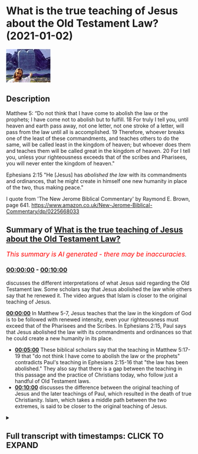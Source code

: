 # What is the true teaching of Jesus about the Old Testament Law? (2021-01-02)

![alt What is the true teaching of Jesus about the Old Testament Law?](yhJ_0dVmAEc.jpg "What is the true teaching of Jesus about the Old Testament Law?")

## Description

Matthew 5: 
“Do not think that I have come to abolish the law or the prophets; I have come not to abolish but to fulfill. 18 For truly I tell you, until heaven and earth pass away, not one letter, not one stroke of a letter, will pass from the law until all is accomplished. 19 Therefore, whoever breaks one of the least of these commandments, and teaches others to do the same, will be called least in the kingdom of heaven; but whoever does them and teaches them will be called great in the kingdom of heaven. 20 For I tell you, unless your righteousness exceeds that of the scribes and Pharisees, you will never enter the kingdom of heaven."

Ephesians 2:15
"He [Jesus] has *abolished the law* with its commandments and ordinances, that he might create in himself one new humanity in place of the two, thus making peace."

I quote from 'The New Jerome Biblical Commentary' by Raymond E. Brown, page 641. https://www.amazon.co.uk/New-Jerome-Biblical-Commentary/dp/0225668033

## Summary of [What is the true teaching of Jesus about the Old Testament Law?](https://www.youtube.com/watch?v=yhJ_0dVmAEc)


*<span style="color:red; font-size:125%">This summary is AI generated - there may be inaccuracies</span>. [](/)*

### [00:00:00](https://www.youtube.com/watch?v=yhJ_0dVmAEc&t=0) - [00:10:00](https://www.youtube.com/watch?v=yhJ_0dVmAEc&t=600)

 discusses the different interpretations of what Jesus said regarding the Old Testament law. Some scholars say that Jesus abolished the law while others say that he renewed it. The video argues that Islam is closer to the original teaching of Jesus.

**[00:00:00](https://www.youtube.com/watch?v=yhJ_0dVmAEc&t=0)** In Matthew 5-7, Jesus teaches that the law in the kingdom of God is to be followed with renewed intensity, even your righteousness must exceed that of the Pharisees and the Scribes. In Ephesians 2:15, Paul says that Jesus abolished the law with its commandments and ordinances so that he could create a new humanity in its place.
* **[00:05:00](https://www.youtube.com/watch?v=yhJ_0dVmAEc&t=300)** These biblical scholars say that the teaching in Matthew 5:17-19 that "do not think I have come to abolish the law or the prophets" contradicts Paul's teaching in Ephesians 2:15-16 that "the law has been abolished." They also say that there is a gap between the teaching in this passage and the practice of Christians today, who follow just a handful of Old Testament laws.
* **[00:10:00](https://www.youtube.com/watch?v=yhJ_0dVmAEc&t=600)** discusses the difference between the original teaching of Jesus and the later teachings of Paul, which resulted in the death of true Christianity. Islam, which takes a middle path between the two extremes, is said to be closer to the original teaching of Jesus.

<details><summary><h2>Full transcript with timestamps: CLICK TO EXPAND</h2></summary>

[0:00:01](https://youtu.be/yhJ_0dVmAEc?t=1) hello and in this episode i want to ask  
[0:00:04](https://youtu.be/yhJ_0dVmAEc?t=4) what is the true teaching of jesus  
[0:00:07](https://youtu.be/yhJ_0dVmAEc?t=7) about the law the jewish lord this  
[0:00:10](https://youtu.be/yhJ_0dVmAEc?t=10) is also called the torah which  
[0:00:14](https://youtu.be/yhJ_0dVmAEc?t=14) was revealed to moses on mount sinai  
[0:00:17](https://youtu.be/yhJ_0dVmAEc?t=17) containing  
[0:00:18](https://youtu.be/yhJ_0dVmAEc?t=18) 613 commandments of the law  
[0:00:21](https://youtu.be/yhJ_0dVmAEc?t=21) and of course jews have looked to to  
[0:00:23](https://youtu.be/yhJ_0dVmAEc?t=23) this uh to obey these commandments  
[0:00:25](https://youtu.be/yhJ_0dVmAEc?t=25) ever since then and what did jesus teach  
[0:00:28](https://youtu.be/yhJ_0dVmAEc?t=28) about  
[0:00:28](https://youtu.be/yhJ_0dVmAEc?t=28) obedience to the the laws because  
[0:00:31](https://youtu.be/yhJ_0dVmAEc?t=31) today's christians  
[0:00:32](https://youtu.be/yhJ_0dVmAEc?t=32) uh obey very few if any of them perhaps  
[0:00:35](https://youtu.be/yhJ_0dVmAEc?t=35) the ten commandments maybe  
[0:00:36](https://youtu.be/yhJ_0dVmAEc?t=36) uh but certainly not all 613  
[0:00:40](https://youtu.be/yhJ_0dVmAEc?t=40) and also uh after looking at what jesus  
[0:00:42](https://youtu.be/yhJ_0dVmAEc?t=42) taught i want to look at what paul  
[0:00:44](https://youtu.be/yhJ_0dVmAEc?t=44) taught in the new testament  
[0:00:46](https://youtu.be/yhJ_0dVmAEc?t=46) and then briefly consider what the quran  
[0:00:48](https://youtu.be/yhJ_0dVmAEc?t=48) has to say  
[0:00:49](https://youtu.be/yhJ_0dVmAEc?t=49) about the matter so if we look at the  
[0:00:51](https://youtu.be/yhJ_0dVmAEc?t=51) gospel of matthew  
[0:00:53](https://youtu.be/yhJ_0dVmAEc?t=53) chapter 5 jesus is presented  
[0:00:56](https://youtu.be/yhJ_0dVmAEc?t=56) as teaching the following verse 17  
[0:00:59](https://youtu.be/yhJ_0dVmAEc?t=59) onwards  
[0:01:01](https://youtu.be/yhJ_0dVmAEc?t=61) do not think that i have come to abolish  
[0:01:03](https://youtu.be/yhJ_0dVmAEc?t=63) the law  
[0:01:04](https://youtu.be/yhJ_0dVmAEc?t=64) or the prophets i have not come to  
[0:01:06](https://youtu.be/yhJ_0dVmAEc?t=66) abolish but to fulfill  
[0:01:09](https://youtu.be/yhJ_0dVmAEc?t=69) for i for truly i tell you until heaven  
[0:01:11](https://youtu.be/yhJ_0dVmAEc?t=71) and earth pass away  
[0:01:13](https://youtu.be/yhJ_0dVmAEc?t=73) not one letter not one stroke of a  
[0:01:16](https://youtu.be/yhJ_0dVmAEc?t=76) letter  
[0:01:16](https://youtu.be/yhJ_0dVmAEc?t=76) will pass from the law until all is  
[0:01:19](https://youtu.be/yhJ_0dVmAEc?t=79) accomplished  
[0:01:20](https://youtu.be/yhJ_0dVmAEc?t=80) therefore whoever breaks one of the  
[0:01:23](https://youtu.be/yhJ_0dVmAEc?t=83) least of these commandments  
[0:01:24](https://youtu.be/yhJ_0dVmAEc?t=84) and teaches others to do the same will  
[0:01:27](https://youtu.be/yhJ_0dVmAEc?t=87) be called  
[0:01:28](https://youtu.be/yhJ_0dVmAEc?t=88) least in the kingdom of heaven but  
[0:01:31](https://youtu.be/yhJ_0dVmAEc?t=91) whoever does them  
[0:01:32](https://youtu.be/yhJ_0dVmAEc?t=92) and teaches them will be called great in  
[0:01:34](https://youtu.be/yhJ_0dVmAEc?t=94) the kingdom of heaven  
[0:01:36](https://youtu.be/yhJ_0dVmAEc?t=96) for i tell you unless your righteousness  
[0:01:39](https://youtu.be/yhJ_0dVmAEc?t=99) exceeds that of the scribes  
[0:01:41](https://youtu.be/yhJ_0dVmAEc?t=101) and pharisees you will never enter the  
[0:01:44](https://youtu.be/yhJ_0dVmAEc?t=104) kingdom of heaven  
[0:01:46](https://youtu.be/yhJ_0dVmAEc?t=106) now this passage is in the famous sermon  
[0:01:50](https://youtu.be/yhJ_0dVmAEc?t=110) on the mount in matthew's gospel that's  
[0:01:52](https://youtu.be/yhJ_0dVmAEc?t=112) matthew 5 through  
[0:01:53](https://youtu.be/yhJ_0dVmAEc?t=113) to 7. so it seems pretty clear there  
[0:01:55](https://youtu.be/yhJ_0dVmAEc?t=115) that the law  
[0:01:56](https://youtu.be/yhJ_0dVmAEc?t=116) in the kingdom of god is to be followed  
[0:01:59](https://youtu.be/yhJ_0dVmAEc?t=119) with a renewed intensity  
[0:02:01](https://youtu.be/yhJ_0dVmAEc?t=121) even your righteousness must exceed that  
[0:02:02](https://youtu.be/yhJ_0dVmAEc?t=122) of the pharisees and the scribes  
[0:02:05](https://youtu.be/yhJ_0dVmAEc?t=125) and until heaven until the physical  
[0:02:07](https://youtu.be/yhJ_0dVmAEc?t=127) passing away of the universe  
[0:02:09](https://youtu.be/yhJ_0dVmAEc?t=129) itself not one jot or tittle  
[0:02:12](https://youtu.be/yhJ_0dVmAEc?t=132) uh in the uh more more literal english  
[0:02:15](https://youtu.be/yhJ_0dVmAEc?t=135) will pass  
[0:02:16](https://youtu.be/yhJ_0dVmAEc?t=136) from the law itself so this means you  
[0:02:19](https://youtu.be/yhJ_0dVmAEc?t=139) know for christians  
[0:02:20](https://youtu.be/yhJ_0dVmAEc?t=140) or disciples of jesus you must obey the  
[0:02:22](https://youtu.be/yhJ_0dVmAEc?t=142) law  
[0:02:24](https://youtu.be/yhJ_0dVmAEc?t=144) now at the end of jesus ministry uh in  
[0:02:26](https://youtu.be/yhJ_0dVmAEc?t=146) his last  
[0:02:27](https://youtu.be/yhJ_0dVmAEc?t=147) uh recorded sermon to the crowds  
[0:02:30](https://youtu.be/yhJ_0dVmAEc?t=150) according to matthew's gospel  
[0:02:32](https://youtu.be/yhJ_0dVmAEc?t=152) this is matthew 23  
[0:02:35](https://youtu.be/yhJ_0dVmAEc?t=155) jesus had this to say as well about the  
[0:02:37](https://youtu.be/yhJ_0dVmAEc?t=157) law  
[0:02:39](https://youtu.be/yhJ_0dVmAEc?t=159) jesus said to the said to the crowds and  
[0:02:42](https://youtu.be/yhJ_0dVmAEc?t=162) to his disciples  
[0:02:43](https://youtu.be/yhJ_0dVmAEc?t=163) the scribes and the pharisees sit on  
[0:02:46](https://youtu.be/yhJ_0dVmAEc?t=166) moses's seat  
[0:02:48](https://youtu.be/yhJ_0dVmAEc?t=168) that means they um they teach the law  
[0:02:52](https://youtu.be/yhJ_0dVmAEc?t=172) therefore do whatever they teach you  
[0:02:55](https://youtu.be/yhJ_0dVmAEc?t=175) and follow it but do not do as they do  
[0:02:58](https://youtu.be/yhJ_0dVmAEc?t=178) for they do not practice what they  
[0:03:00](https://youtu.be/yhJ_0dVmAEc?t=180) preach so here jesus is endorsing the  
[0:03:02](https://youtu.be/yhJ_0dVmAEc?t=182) pharisees interpretation of the torah  
[0:03:05](https://youtu.be/yhJ_0dVmAEc?t=185) and his disciples should follow their  
[0:03:07](https://youtu.be/yhJ_0dVmAEc?t=187) teaching but of course their practice is  
[0:03:09](https://youtu.be/yhJ_0dVmAEc?t=189) hypocritical they they're double  
[0:03:10](https://youtu.be/yhJ_0dVmAEc?t=190) standard  
[0:03:11](https://youtu.be/yhJ_0dVmAEc?t=191) so you don't do that but you practice  
[0:03:13](https://youtu.be/yhJ_0dVmAEc?t=193) and follow what they teach  
[0:03:15](https://youtu.be/yhJ_0dVmAEc?t=195) and then later in the same sermon in  
[0:03:17](https://youtu.be/yhJ_0dVmAEc?t=197) verse 23 jesus  
[0:03:19](https://youtu.be/yhJ_0dVmAEc?t=199) says woe to you scribes and pharisees  
[0:03:22](https://youtu.be/yhJ_0dVmAEc?t=202) hypocrites for you tithe mint dil and  
[0:03:25](https://youtu.be/yhJ_0dVmAEc?t=205) cumin  
[0:03:26](https://youtu.be/yhJ_0dVmAEc?t=206) and have neglected the weightier matters  
[0:03:29](https://youtu.be/yhJ_0dVmAEc?t=209) of the law  
[0:03:29](https://youtu.be/yhJ_0dVmAEc?t=209) justice mercy and faith it is these  
[0:03:33](https://youtu.be/yhJ_0dVmAEc?t=213) you ought to have practiced without  
[0:03:36](https://youtu.be/yhJ_0dVmAEc?t=216) neglecting  
[0:03:37](https://youtu.be/yhJ_0dVmAEc?t=217) the others so here we have the law is  
[0:03:40](https://youtu.be/yhJ_0dVmAEc?t=220) interpreted by in a typical rabbinic  
[0:03:41](https://youtu.be/yhJ_0dVmAEc?t=221) fashion jesus emphasizing some  
[0:03:43](https://youtu.be/yhJ_0dVmAEc?t=223) principles of the torah  
[0:03:45](https://youtu.be/yhJ_0dVmAEc?t=225) over others but he does say don't  
[0:03:48](https://youtu.be/yhJ_0dVmAEc?t=228) neglect the others  
[0:03:49](https://youtu.be/yhJ_0dVmAEc?t=229) so there's no sense here that anything  
[0:03:51](https://youtu.be/yhJ_0dVmAEc?t=231) in the law has been abolished or in any  
[0:03:53](https://youtu.be/yhJ_0dVmAEc?t=233) way  
[0:03:54](https://youtu.be/yhJ_0dVmAEc?t=234) nullified or abrogated at all  
[0:03:57](https://youtu.be/yhJ_0dVmAEc?t=237) um so that's jesus  
[0:04:00](https://youtu.be/yhJ_0dVmAEc?t=240) so let's turn now to paul and see what  
[0:04:04](https://youtu.be/yhJ_0dVmAEc?t=244) he has to say  
[0:04:05](https://youtu.be/yhJ_0dVmAEc?t=245) about the law now paul has a lot to say  
[0:04:07](https://youtu.be/yhJ_0dVmAEc?t=247) on the law in romans particularly in  
[0:04:09](https://youtu.be/yhJ_0dVmAEc?t=249) galatians and  
[0:04:10](https://youtu.be/yhJ_0dVmAEc?t=250) here and there everywhere and there's a  
[0:04:12](https://youtu.be/yhJ_0dVmAEc?t=252) lot of scholarly  
[0:04:13](https://youtu.be/yhJ_0dVmAEc?t=253) argument and controversy about how to  
[0:04:15](https://youtu.be/yhJ_0dVmAEc?t=255) interpret what he means  
[0:04:17](https://youtu.be/yhJ_0dVmAEc?t=257) but i i want to focus on a particular  
[0:04:19](https://youtu.be/yhJ_0dVmAEc?t=259) passage which i think is unambiguous  
[0:04:22](https://youtu.be/yhJ_0dVmAEc?t=262) in paul's letter to the ephesians  
[0:04:24](https://youtu.be/yhJ_0dVmAEc?t=264) chapter 2  
[0:04:25](https://youtu.be/yhJ_0dVmAEc?t=265) verse 15.  
[0:04:28](https://youtu.be/yhJ_0dVmAEc?t=268) where he says about jesus he has  
[0:04:31](https://youtu.be/yhJ_0dVmAEc?t=271) abolished the law  
[0:04:32](https://youtu.be/yhJ_0dVmAEc?t=272) with its commandments and ordinances so  
[0:04:35](https://youtu.be/yhJ_0dVmAEc?t=275) that he might  
[0:04:36](https://youtu.be/yhJ_0dVmAEc?t=276) create in himself one new humanity in  
[0:04:39](https://youtu.be/yhJ_0dVmAEc?t=279) place of the two  
[0:04:40](https://youtu.be/yhJ_0dVmAEc?t=280) thus making peace and so on he's talking  
[0:04:43](https://youtu.be/yhJ_0dVmAEc?t=283) here about how  
[0:04:45](https://youtu.be/yhJ_0dVmAEc?t=285) the the dividing war as you would see it  
[0:04:47](https://youtu.be/yhJ_0dVmAEc?t=287) between jew and gentile has been broken  
[0:04:49](https://youtu.be/yhJ_0dVmAEc?t=289) down or destroyed this barrier has gone  
[0:04:52](https://youtu.be/yhJ_0dVmAEc?t=292) but the point here  
[0:04:53](https://youtu.be/yhJ_0dVmAEc?t=293) for our purposes he has abolished the  
[0:04:56](https://youtu.be/yhJ_0dVmAEc?t=296) law with its commandment and ordinances  
[0:04:59](https://youtu.be/yhJ_0dVmAEc?t=299) this is the mirror image the polar  
[0:05:01](https://youtu.be/yhJ_0dVmAEc?t=301) opposite of what jesus says do not think  
[0:05:03](https://youtu.be/yhJ_0dVmAEc?t=303) i have come to abolish the law  
[0:05:05](https://youtu.be/yhJ_0dVmAEc?t=305) paul says he has come to abolish the law  
[0:05:07](https://youtu.be/yhJ_0dVmAEc?t=307) you you couldn't get it as  
[0:05:09](https://youtu.be/yhJ_0dVmAEc?t=309) uh contrast and contradiction between  
[0:05:13](https://youtu.be/yhJ_0dVmAEc?t=313) matthews jesus um what paul teaches in  
[0:05:16](https://youtu.be/yhJ_0dVmAEc?t=316) ephesians before i come to uh what the  
[0:05:20](https://youtu.be/yhJ_0dVmAEc?t=320) quran  
[0:05:21](https://youtu.be/yhJ_0dVmAEc?t=321) might say on this i just want to share  
[0:05:23](https://youtu.be/yhJ_0dVmAEc?t=323) with you what  
[0:05:25](https://youtu.be/yhJ_0dVmAEc?t=325) um top biblical scholars uh have said or  
[0:05:28](https://youtu.be/yhJ_0dVmAEc?t=328) some top biblical scholars have said  
[0:05:29](https://youtu.be/yhJ_0dVmAEc?t=329) about this very problem  
[0:05:31](https://youtu.be/yhJ_0dVmAEc?t=331) and i want to reference this huge tome  
[0:05:34](https://youtu.be/yhJ_0dVmAEc?t=334) it's called the new jerome biblical  
[0:05:36](https://youtu.be/yhJ_0dVmAEc?t=336) commentary  
[0:05:37](https://youtu.be/yhJ_0dVmAEc?t=337) edited by raymond brown and others this  
[0:05:39](https://youtu.be/yhJ_0dVmAEc?t=339) is actually from my student days at  
[0:05:41](https://youtu.be/yhJ_0dVmAEc?t=341) university  
[0:05:43](https://youtu.be/yhJ_0dVmAEc?t=343) this is a text that i used now this is  
[0:05:45](https://youtu.be/yhJ_0dVmAEc?t=345) not any old commentary  
[0:05:48](https://youtu.be/yhJ_0dVmAEc?t=348) this is a roman catholic commentary and  
[0:05:50](https://youtu.be/yhJ_0dVmAEc?t=350) it contains uh  
[0:05:52](https://youtu.be/yhJ_0dVmAEc?t=352) on the uh inside cover the imprimiter  
[0:05:55](https://youtu.be/yhJ_0dVmAEc?t=355) and primitive is an official declaration  
[0:05:57](https://youtu.be/yhJ_0dVmAEc?t=357) by the roman catholic church  
[0:05:59](https://youtu.be/yhJ_0dVmAEc?t=359) that this is a prude for publication so  
[0:06:01](https://youtu.be/yhJ_0dVmAEc?t=361) this is an official roman catholic  
[0:06:03](https://youtu.be/yhJ_0dVmAEc?t=363) doctrine uh document and on the uh in  
[0:06:06](https://youtu.be/yhJ_0dVmAEc?t=366) the contents page  
[0:06:08](https://youtu.be/yhJ_0dVmAEc?t=368) it has a forward two forwards by two  
[0:06:11](https://youtu.be/yhJ_0dVmAEc?t=371) cardinals of the church so they're the  
[0:06:13](https://youtu.be/yhJ_0dVmAEc?t=373) highest authorities in the church  
[0:06:15](https://youtu.be/yhJ_0dVmAEc?t=375) under the pope cardinal uh martini  
[0:06:18](https://youtu.be/yhJ_0dVmAEc?t=378) and cardinal beer have both written  
[0:06:20](https://youtu.be/yhJ_0dVmAEc?t=380) forwards or introductions  
[0:06:22](https://youtu.be/yhJ_0dVmAEc?t=382) to this so this is a kind of official  
[0:06:25](https://youtu.be/yhJ_0dVmAEc?t=385) roman catholic  
[0:06:26](https://youtu.be/yhJ_0dVmAEc?t=386) text and uh the people on it  
[0:06:30](https://youtu.be/yhJ_0dVmAEc?t=390) uh who are edited raymond brown joseph  
[0:06:32](https://youtu.be/yhJ_0dVmAEc?t=392) it's meyer  
[0:06:34](https://youtu.be/yhJ_0dVmAEc?t=394) are both um catholic priests and raymond  
[0:06:37](https://youtu.be/yhJ_0dVmAEc?t=397) brown i heard lecture  
[0:06:38](https://youtu.be/yhJ_0dVmAEc?t=398) at oxford university once so on this  
[0:06:41](https://youtu.be/yhJ_0dVmAEc?t=401) passage  
[0:06:42](https://youtu.be/yhJ_0dVmAEc?t=402) in matthew's gospel chapter 5  
[0:06:45](https://youtu.be/yhJ_0dVmAEc?t=405) verse 17 onwards i'll just read to you  
[0:06:48](https://youtu.be/yhJ_0dVmAEc?t=408) what  
[0:06:48](https://youtu.be/yhJ_0dVmAEc?t=408) they say because it actually makes  
[0:06:51](https://youtu.be/yhJ_0dVmAEc?t=411) reference to islam as well  
[0:06:52](https://youtu.be/yhJ_0dVmAEc?t=412) fascinating so remember jesus says in  
[0:06:55](https://youtu.be/yhJ_0dVmAEc?t=415) matthew 5  
[0:06:56](https://youtu.be/yhJ_0dVmAEc?t=416) do not think i have come to abolish the  
[0:06:58](https://youtu.be/yhJ_0dVmAEc?t=418) law or the prophets  
[0:07:00](https://youtu.be/yhJ_0dVmAEc?t=420) and these official catholic  
[0:07:03](https://youtu.be/yhJ_0dVmAEc?t=423) biblical scholars say these verses give  
[0:07:06](https://youtu.be/yhJ_0dVmAEc?t=426) the basic  
[0:07:07](https://youtu.be/yhJ_0dVmAEc?t=427) legal principles of the sermon the  
[0:07:09](https://youtu.be/yhJ_0dVmAEc?t=429) sermon on the mount  
[0:07:11](https://youtu.be/yhJ_0dVmAEc?t=431) they are the most controversial verses  
[0:07:13](https://youtu.be/yhJ_0dVmAEc?t=433) in matthew and there is no consensus on  
[0:07:16](https://youtu.be/yhJ_0dVmAEc?t=436) their interpretation  
[0:07:17](https://youtu.be/yhJ_0dVmAEc?t=437) the interpreter must try to state the  
[0:07:19](https://youtu.be/yhJ_0dVmAEc?t=439) problem clearly  
[0:07:20](https://youtu.be/yhJ_0dVmAEc?t=440) and to provide a historically honest  
[0:07:22](https://youtu.be/yhJ_0dVmAEc?t=442) judgment even at the price  
[0:07:24](https://youtu.be/yhJ_0dVmAEc?t=444) of theological tidiness see this is what  
[0:07:27](https://youtu.be/yhJ_0dVmAEc?t=447) i like about these scholars  
[0:07:29](https://youtu.be/yhJ_0dVmAEc?t=449) even though they're committed christians  
[0:07:30](https://youtu.be/yhJ_0dVmAEc?t=450) they're priests they're speaking on  
[0:07:31](https://youtu.be/yhJ_0dVmAEc?t=451) behalf of the church at the highest  
[0:07:33](https://youtu.be/yhJ_0dVmAEc?t=453) levels  
[0:07:34](https://youtu.be/yhJ_0dVmAEc?t=454) they want to be honest okay they're not  
[0:07:36](https://youtu.be/yhJ_0dVmAEc?t=456) trying to cover over or pretend  
[0:07:39](https://youtu.be/yhJ_0dVmAEc?t=459) uh that jesus said something other than  
[0:07:40](https://youtu.be/yhJ_0dVmAEc?t=460) he does and typically in my view  
[0:07:42](https://youtu.be/yhJ_0dVmAEc?t=462) christians tend to  
[0:07:44](https://youtu.be/yhJ_0dVmAEc?t=464) be very try to cover over this passage  
[0:07:47](https://youtu.be/yhJ_0dVmAEc?t=467) and pretend it doesn't say what it  
[0:07:48](https://youtu.be/yhJ_0dVmAEc?t=468) obviously does say  
[0:07:50](https://youtu.be/yhJ_0dVmAEc?t=470) and so let's continue the problem arises  
[0:07:52](https://youtu.be/yhJ_0dVmAEc?t=472) because the plain sense of the words  
[0:07:55](https://youtu.be/yhJ_0dVmAEc?t=475) is that jesus affirms the abiding  
[0:07:58](https://youtu.be/yhJ_0dVmAEc?t=478) validity of the torah  
[0:08:00](https://youtu.be/yhJ_0dVmAEc?t=480) but this contradicts paul e.g  
[0:08:04](https://youtu.be/yhJ_0dVmAEc?t=484) galatians 2 15 16 romans 3 21-31  
[0:08:09](https://youtu.be/yhJ_0dVmAEc?t=489) moreover no major christian church  
[0:08:12](https://youtu.be/yhJ_0dVmAEc?t=492) requires observance of  
[0:08:13](https://youtu.be/yhJ_0dVmAEc?t=493) all 613 precepts of the old testament  
[0:08:17](https://youtu.be/yhJ_0dVmAEc?t=497) law  
[0:08:18](https://youtu.be/yhJ_0dVmAEc?t=498) ethical and ceremonial but only the  
[0:08:21](https://youtu.be/yhJ_0dVmAEc?t=501) ethical commandments such as the  
[0:08:22](https://youtu.be/yhJ_0dVmAEc?t=502) decalogue that's the ten commandments  
[0:08:25](https://youtu.be/yhJ_0dVmAEc?t=505) and the commandments to love god and  
[0:08:27](https://youtu.be/yhJ_0dVmAEc?t=507) neighbor which is in leviticus and  
[0:08:28](https://youtu.be/yhJ_0dVmAEc?t=508) deuteronomy  
[0:08:30](https://youtu.be/yhJ_0dVmAEc?t=510) thus there is a gap between the teaching  
[0:08:32](https://youtu.be/yhJ_0dVmAEc?t=512) here  
[0:08:33](https://youtu.be/yhJ_0dVmAEc?t=513) in this passage in matthew and the  
[0:08:35](https://youtu.be/yhJ_0dVmAEc?t=515) teaching and practice of the churches  
[0:08:38](https://youtu.be/yhJ_0dVmAEc?t=518) the position adopted here is the  
[0:08:40](https://youtu.be/yhJ_0dVmAEc?t=520) following there are  
[0:08:41](https://youtu.be/yhJ_0dVmAEc?t=521) there are contradictions within the new  
[0:08:44](https://youtu.be/yhJ_0dVmAEc?t=524) testament on penultimate matters  
[0:08:47](https://youtu.be/yhJ_0dVmAEc?t=527) by penalty matters they mean on things  
[0:08:49](https://youtu.be/yhJ_0dVmAEc?t=529) that are just not ultimate  
[0:08:50](https://youtu.be/yhJ_0dVmAEc?t=530) importance but just short of that of  
[0:08:52](https://youtu.be/yhJ_0dVmAEc?t=532) secondary ultimate importance  
[0:08:54](https://youtu.be/yhJ_0dVmAEc?t=534) so it's frankly acknowledging that there  
[0:08:56](https://youtu.be/yhJ_0dVmAEc?t=536) are contradictions  
[0:08:58](https://youtu.be/yhJ_0dVmAEc?t=538) and that jesus teaching  
[0:09:01](https://youtu.be/yhJ_0dVmAEc?t=541) in this passage contradicts paul  
[0:09:06](https://youtu.be/yhJ_0dVmAEc?t=546) then just to continue this whole passage  
[0:09:08](https://youtu.be/yhJ_0dVmAEc?t=548) is extraordinary  
[0:09:10](https://youtu.be/yhJ_0dVmAEc?t=550) um and then it says  
[0:09:13](https://youtu.be/yhJ_0dVmAEc?t=553) that the uh the verses in this passage  
[0:09:17](https://youtu.be/yhJ_0dVmAEc?t=557) reflect the outlook of jewish  
[0:09:19](https://youtu.be/yhJ_0dVmAEc?t=559) christianity  
[0:09:21](https://youtu.be/yhJ_0dVmAEc?t=561) which as a separate movement was  
[0:09:23](https://youtu.be/yhJ_0dVmAEc?t=563) eventually defeated  
[0:09:24](https://youtu.be/yhJ_0dVmAEc?t=564) by paulinism paulism is paul's own views  
[0:09:28](https://youtu.be/yhJ_0dVmAEc?t=568) and died out perhaps to be reborn in a  
[0:09:32](https://youtu.be/yhJ_0dVmAEc?t=572) different form  
[0:09:32](https://youtu.be/yhJ_0dVmAEc?t=572) as islam wow that that's quite  
[0:09:36](https://youtu.be/yhJ_0dVmAEc?t=576) quite a confession that the jewish jesus  
[0:09:38](https://youtu.be/yhJ_0dVmAEc?t=578) is teaching  
[0:09:39](https://youtu.be/yhJ_0dVmAEc?t=579) in matthew's gospel uh was ultimately  
[0:09:42](https://youtu.be/yhJ_0dVmAEc?t=582) defeated by paul's teaching in ephesians  
[0:09:44](https://youtu.be/yhJ_0dVmAEc?t=584) the law has been up that's why  
[0:09:45](https://youtu.be/yhJ_0dVmAEc?t=585) christians don't follow the law  
[0:09:46](https://youtu.be/yhJ_0dVmAEc?t=586) uh today they followed just perhaps a  
[0:09:48](https://youtu.be/yhJ_0dVmAEc?t=588) handful of laws from the ten  
[0:09:50](https://youtu.be/yhJ_0dVmAEc?t=590) commandments and ignore all the others  
[0:09:52](https://youtu.be/yhJ_0dVmAEc?t=592) the laws about not eating pork uh the  
[0:09:54](https://youtu.be/yhJ_0dVmAEc?t=594) laws about circumcision  
[0:09:56](https://youtu.be/yhJ_0dVmAEc?t=596) uh the laws about a whole range of  
[0:09:58](https://youtu.be/yhJ_0dVmAEc?t=598) things that they they they consider  
[0:09:59](https://youtu.be/yhJ_0dVmAEc?t=599) this abolish because paul says so  
[0:10:02](https://youtu.be/yhJ_0dVmAEc?t=602) but this original jewish christianity  
[0:10:06](https://youtu.be/yhJ_0dVmAEc?t=606) was eventually defeated by paul's views  
[0:10:09](https://youtu.be/yhJ_0dVmAEc?t=609) and died out  
[0:10:10](https://youtu.be/yhJ_0dVmAEc?t=610) as we know it did perhaps to be reborn  
[0:10:13](https://youtu.be/yhJ_0dVmAEc?t=613) in a different form as islam isn't it  
[0:10:16](https://youtu.be/yhJ_0dVmAEc?t=616) interesting  
[0:10:17](https://youtu.be/yhJ_0dVmAEc?t=617) so they say there's in a sense you one  
[0:10:19](https://youtu.be/yhJ_0dVmAEc?t=619) could say to simplify  
[0:10:21](https://youtu.be/yhJ_0dVmAEc?t=621) that the teaching of jesus here finds  
[0:10:23](https://youtu.be/yhJ_0dVmAEc?t=623) its ultimate uh  
[0:10:25](https://youtu.be/yhJ_0dVmAEc?t=625) presence in today's world in islam  
[0:10:28](https://youtu.be/yhJ_0dVmAEc?t=628) not in the churches isn't that  
[0:10:30](https://youtu.be/yhJ_0dVmAEc?t=630) interesting remember this is an official  
[0:10:31](https://youtu.be/yhJ_0dVmAEc?t=631) roman catholic doctrine  
[0:10:33](https://youtu.be/yhJ_0dVmAEc?t=633) endorsed at the highest levels  
[0:10:36](https://youtu.be/yhJ_0dVmAEc?t=636) um so what does the quran say so  
[0:10:40](https://youtu.be/yhJ_0dVmAEc?t=640) we have two extreme but we have two  
[0:10:42](https://youtu.be/yhJ_0dVmAEc?t=642) extreme views here  
[0:10:43](https://youtu.be/yhJ_0dVmAEc?t=643) at the extremes we have the view on the  
[0:10:45](https://youtu.be/yhJ_0dVmAEc?t=645) one hand of jesus in matthew  
[0:10:48](https://youtu.be/yhJ_0dVmAEc?t=648) that in the kingdom of god which jesus  
[0:10:50](https://youtu.be/yhJ_0dVmAEc?t=650) was calling people to enter remember  
[0:10:53](https://youtu.be/yhJ_0dVmAEc?t=653) this wasn't the old covenant this was  
[0:10:56](https://youtu.be/yhJ_0dVmAEc?t=656) what jesus was preaching if you look at  
[0:10:57](https://youtu.be/yhJ_0dVmAEc?t=657) matthew mark and luke this was the  
[0:10:59](https://youtu.be/yhJ_0dVmAEc?t=659) substance of his message calling people  
[0:11:01](https://youtu.be/yhJ_0dVmAEc?t=661) to believe in the god is bringing a new  
[0:11:03](https://youtu.be/yhJ_0dVmAEc?t=663) thing into being  
[0:11:05](https://youtu.be/yhJ_0dVmAEc?t=665) through the kingdom of god and in that  
[0:11:08](https://youtu.be/yhJ_0dVmAEc?t=668) kingdom  
[0:11:09](https://youtu.be/yhJ_0dVmAEc?t=669) there is an intensified renewed  
[0:11:11](https://youtu.be/yhJ_0dVmAEc?t=671) obedience to the torah  
[0:11:13](https://youtu.be/yhJ_0dVmAEc?t=673) which of course christians don't follow  
[0:11:15](https://youtu.be/yhJ_0dVmAEc?t=675) anymore  
[0:11:16](https://youtu.be/yhJ_0dVmAEc?t=676) paul says the opposite that he has  
[0:11:19](https://youtu.be/yhJ_0dVmAEc?t=679) abolished he  
[0:11:20](https://youtu.be/yhJ_0dVmAEc?t=680) jesus has abolished the law with its  
[0:11:22](https://youtu.be/yhJ_0dVmAEc?t=682) commandments  
[0:11:23](https://youtu.be/yhJ_0dVmAEc?t=683) and what does the quran say well  
[0:11:26](https://youtu.be/yhJ_0dVmAEc?t=686) strangely  
[0:11:27](https://youtu.be/yhJ_0dVmAEc?t=687) it takes a middle path in chapter  
[0:11:31](https://youtu.be/yhJ_0dVmAEc?t=691) 3 verse 50 it has jesus say i have come  
[0:11:35](https://youtu.be/yhJ_0dVmAEc?t=695) to confirm the truth of the torah which  
[0:11:38](https://youtu.be/yhJ_0dVmAEc?t=698) preceded me  
[0:11:40](https://youtu.be/yhJ_0dVmAEc?t=700) and to make some things lawful to you  
[0:11:42](https://youtu.be/yhJ_0dVmAEc?t=702) which used to be  
[0:11:43](https://youtu.be/yhJ_0dVmAEc?t=703) forbidden interesting  
[0:11:47](https://youtu.be/yhJ_0dVmAEc?t=707) so jesus affirms the torah continuing  
[0:11:49](https://youtu.be/yhJ_0dVmAEc?t=709) validity of it  
[0:11:50](https://youtu.be/yhJ_0dVmAEc?t=710) but there are some things which  
[0:11:54](https://youtu.be/yhJ_0dVmAEc?t=714) used to be forbidden that he makes  
[0:11:57](https://youtu.be/yhJ_0dVmAEc?t=717) lawful very interesting so it's neither  
[0:12:00](https://youtu.be/yhJ_0dVmAEc?t=720) the extreme of matthew who says that you  
[0:12:03](https://youtu.be/yhJ_0dVmAEc?t=723) obey all of the law if you're a disciple  
[0:12:05](https://youtu.be/yhJ_0dVmAEc?t=725) of jesus nor paul says you don't obey  
[0:12:06](https://youtu.be/yhJ_0dVmAEc?t=726) any of it  
[0:12:07](https://youtu.be/yhJ_0dVmAEc?t=727) in effect has been abolished but you the  
[0:12:09](https://youtu.be/yhJ_0dVmAEc?t=729) law  
[0:12:10](https://youtu.be/yhJ_0dVmAEc?t=730) is invalid it is still uh in force  
[0:12:13](https://youtu.be/yhJ_0dVmAEc?t=733) some bits and pieces of the law have  
[0:12:15](https://youtu.be/yhJ_0dVmAEc?t=735) been made lawful  
[0:12:17](https://youtu.be/yhJ_0dVmAEc?t=737) to you as to what those uh elements are  
[0:12:20](https://youtu.be/yhJ_0dVmAEc?t=740) that's another subject it seems to be  
[0:12:24](https://youtu.be/yhJ_0dVmAEc?t=744) um a fascinating middle path between the  
[0:12:27](https://youtu.be/yhJ_0dVmAEc?t=747) two  
[0:12:27](https://youtu.be/yhJ_0dVmAEc?t=747) extremes and um i'll leave you  
[0:12:30](https://youtu.be/yhJ_0dVmAEc?t=750) uh to decide what the truth of the  
[0:12:33](https://youtu.be/yhJ_0dVmAEc?t=753) matter is  
[0:12:35](https://youtu.be/yhJ_0dVmAEc?t=755) but what it does show i think quite  
[0:12:37](https://youtu.be/yhJ_0dVmAEc?t=757) clearly is and as the catholic  
[0:12:39](https://youtu.be/yhJ_0dVmAEc?t=759) um commentary admits that christians  
[0:12:41](https://youtu.be/yhJ_0dVmAEc?t=761) today  
[0:12:42](https://youtu.be/yhJ_0dVmAEc?t=762) the churches today overwhelmingly do not  
[0:12:45](https://youtu.be/yhJ_0dVmAEc?t=765) follow  
[0:12:45](https://youtu.be/yhJ_0dVmAEc?t=765) the teaching of the plain teaching of  
[0:12:47](https://youtu.be/yhJ_0dVmAEc?t=767) jesus in matthew's gospel in matthew 5  
[0:12:49](https://youtu.be/yhJ_0dVmAEc?t=769) and matthew 23  
[0:12:51](https://youtu.be/yhJ_0dVmAEc?t=771) they follow the teaching of paul which  
[0:12:53](https://youtu.be/yhJ_0dVmAEc?t=773) basically has  
[0:12:54](https://youtu.be/yhJ_0dVmAEc?t=774) has abolished the law in its and it's in  
[0:12:56](https://youtu.be/yhJ_0dVmAEc?t=776) its entirety  
[0:12:58](https://youtu.be/yhJ_0dVmAEc?t=778) um and and that is a problem for  
[0:13:01](https://youtu.be/yhJ_0dVmAEc?t=781) christianity  
[0:13:02](https://youtu.be/yhJ_0dVmAEc?t=782) islam comes well the quran comes quite  
[0:13:05](https://youtu.be/yhJ_0dVmAEc?t=785) close i think closer to the teaching of  
[0:13:06](https://youtu.be/yhJ_0dVmAEc?t=786) jesus  
[0:13:08](https://youtu.be/yhJ_0dVmAEc?t=788) than christians do they christianity  
[0:13:11](https://youtu.be/yhJ_0dVmAEc?t=791) sorry islam still requires circumcision  
[0:13:14](https://youtu.be/yhJ_0dVmAEc?t=794) it still upholds the law on  
[0:13:18](https://youtu.be/yhJ_0dVmAEc?t=798) the prohibition of eating certain kinds  
[0:13:20](https://youtu.be/yhJ_0dVmAEc?t=800) of food eating blood  
[0:13:21](https://youtu.be/yhJ_0dVmAEc?t=801) eating uh pork and so on that's uh also  
[0:13:24](https://youtu.be/yhJ_0dVmAEc?t=804) taught by james  
[0:13:25](https://youtu.be/yhJ_0dVmAEc?t=805) in the book of acts he upholds that law  
[0:13:28](https://youtu.be/yhJ_0dVmAEc?t=808) uh at the council in acts 15  
[0:13:30](https://youtu.be/yhJ_0dVmAEc?t=810) again christians have ignored that so um  
[0:13:33](https://youtu.be/yhJ_0dVmAEc?t=813) we have a  
[0:13:34](https://youtu.be/yhJ_0dVmAEc?t=814) pretty mess here about what's going on i  
[0:13:37](https://youtu.be/yhJ_0dVmAEc?t=817) think  
[0:13:37](https://youtu.be/yhJ_0dVmAEc?t=817) typically christians ignore the teaching  
[0:13:39](https://youtu.be/yhJ_0dVmAEc?t=819) of matthew and they follow  
[0:13:41](https://youtu.be/yhJ_0dVmAEc?t=821) paul um and the quran interestingly  
[0:13:44](https://youtu.be/yhJ_0dVmAEc?t=824) stands closer to matthew uh and some may  
[0:13:48](https://youtu.be/yhJ_0dVmAEc?t=828) think  
[0:13:48](https://youtu.be/yhJ_0dVmAEc?t=828) closer to the historical jesus but i'll  
[0:13:50](https://youtu.be/yhJ_0dVmAEc?t=830) leave that for you to decide  
[0:13:52](https://youtu.be/yhJ_0dVmAEc?t=832) until next time  

</details>
